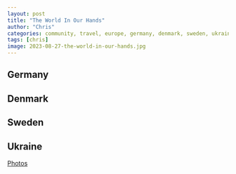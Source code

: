 ```yaml
---
layout: post
title: "The World In Our Hands"
author: "Chris"
categories: community, travel, europe, germany, denmark, sweden, ukraine
tags: [chris]
image: 2023-08-27-the-world-in-our-hands.jpg
---
```


## Germany

## Denmark

## Sweden

## Ukraine

[Photos](https://photos.app.goo.gl/r6qWZUxnkX384m5fA)